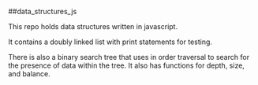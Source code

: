##data_structures_js

This repo holds data structures written in javascript.

It contains a doubly linked list with print statements for testing.

There is also a binary search tree that uses in order traversal to search for
the presence of data within the tree. It also has functions for depth,
size, and balance.

